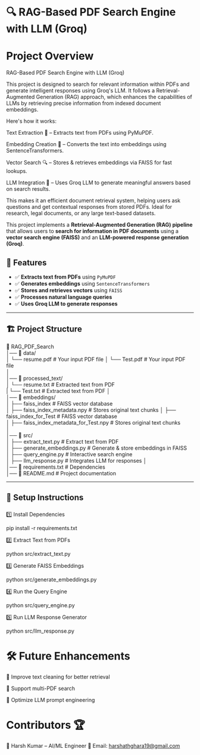 # 🔍 RAG-Based PDF Search Engine with LLM (Groq)

# Project Overview

RAG-Based PDF Search Engine with LLM (Groq)

This project is designed to search for relevant information within PDFs and generate intelligent responses using Groq's LLM. It follows a Retrieval-Augmented Generation (RAG) approach, which enhances the capabilities of LLMs by retrieving precise information from indexed document embeddings.

Here's how it works:

Text Extraction 📝 – Extracts text from PDFs using PyMuPDF.

Embedding Creation 🔢 – Converts the text into embeddings using SentenceTransformers.

Vector Search 🔍 – Stores & retrieves embeddings via FAISS for fast lookups.

LLM Integration 🤖 – Uses Groq LLM to generate meaningful answers based on search results.

This makes it an efficient document retrieval system, helping users ask questions and get contextual responses from stored PDFs. Ideal for research, legal documents, or any large text-based datasets.

This project implements a **Retrieval-Augmented Generation (RAG) pipeline** that allows users to **search for information in PDF documents** using a **vector search engine (FAISS)** and an **LLM-powered response generation (Groq)**.

## 🚀 Features
- ✅ **Extracts text from PDFs** using `PyMuPDF`
- ✅ **Generates embeddings** using `SentenceTransformers`
- ✅ **Stores and retrieves vectors** using `FAISS`
- ✅ **Processes natural language queries**
- ✅ **Uses Groq LLM to generate responses**

---

## 🏗️ Project Structure

📂 RAG_PDF_Search  
│── 📂 data/  
│   └── resume.pdf  # Your input PDF file 
│   └── Test.pdf  # Your input PDF file  
│  
│── 📂 processed_text/  
│   └── resume.txt  # Extracted text from PDF  
|   └── Test.txt  # Extracted text from PDF 
│  
│── 📂 embeddings/  
│   ├── faiss_index  # FAISS vector database  
│   ├── faiss_index_metadata.npy  # Stores original text chunks 
│   ├── faiss_index_for_Test  # FAISS vector database  
│   ├── faiss_index_metadata_for_Test.npy  # Stores original text chunks  
│  
│── 📂 src/  
│   ├── extract_text.py  # Extract text from PDF  
│   ├── generate_embeddings.py  # Generate & store embeddings in FAISS  
│   ├── query_engine.py  # Interactive search engine  
│   ├── llm_response.py   # Integrates LLM for responses
│  
│── 📜 requirements.txt  # Dependencies  
│── 📜 README.md  # Project documentation  


---

## 🔧 Setup Instructions
### 
1️⃣ Install Dependencies

pip install -r requirements.txt

2️⃣ Extract Text from PDFs

python src/extract_text.py

3️⃣ Generate FAISS Embeddings

python src/generate_embeddings.py

4️⃣ Run the Query Engine

python src/query_engine.py

5️⃣ Run LLM Response Generator

python src/llm_response.py

# 🛠️ Future Enhancements


🔹 Improve text cleaning for better retrieval

🔹 Support multi-PDF search

🔹 Optimize LLM prompt engineering


# Contributors 🏆

👤 Harsh Kumar – AI/ML Engineer
📧 Email: harshathghara19@gmail.com